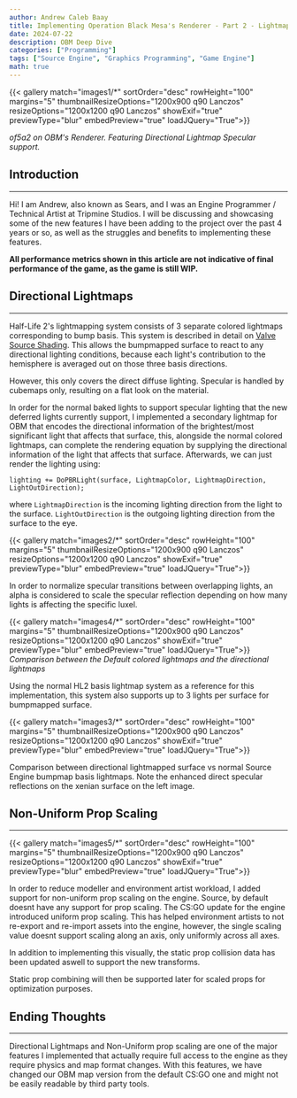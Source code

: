 ```yaml
---
author: Andrew Caleb Baay
title: Implementing Operation Black Mesa's Renderer - Part 2 - Lightmaps and Stretched Models
date: 2024-07-22
description: OBM Deep Dive
categories: ["Programming"]
tags: ["Source Engine", "Graphics Programming", "Game Engine"]
math: true
---
```


{{< gallery match="images1/*" sortOrder="desc" rowHeight="100" margins="5" 
thumbnailResizeOptions="1200x900 q90 Lanczos"
resizeOptions="1200x1200 q90 Lanczos" showExif="true" previewType="blur" embedPreview="true" loadJQuery="True">}}

*of5a2 on OBM's Renderer. Featuring Directional Lightmap Specular support.*

## Introduction
---
Hi! I am Andrew, also known as Sears, and I was an Engine Programmer / Technical Artist at Tripmine Studios. I will be discussing and showcasing some of the new features I have been adding to the project over the past 4 years or so, as well as the struggles and benefits to implementing these features. 

**All performance metrics shown in this article are not indicative of final performance of the game, as the game is still WIP.**

## Directional Lightmaps
---
Half-Life 2's lightmapping system consists of 3 separate colored lightmaps corresponding to bump basis. This system is described in detail on [Valve Source Shading](https://cdn.akamai.steamstatic.com/apps/valve/2004/GDC2004_Half-Life2_Shading.pdf). This allows the bumpmapped surface to react to any directional lighting conditions, because each light's contribution to the hemisphere is averaged out on those three basis directions.

However, this only covers the direct diffuse lighting. Specular is handled by cubemaps only, resulting on a flat look on the material.

In order for the normal baked lights to support specular lighting that the new deferred lights currently support, I implemented a secondary lightmap for OBM that encodes the directional information of the brightest/most significant light that affects that surface, this, alongside the normal colored lightmaps, can complete the rendering equation by supplying the directional information of the light that affects that surface. Afterwards, we can just render the lighting using:

```
lighting += DoPBRLight(surface, LightmapColor, LightmapDirection, LightOutDirection);
```
where `LightmapDirection` is the incoming lighting direction from the light to the surface.
`LightOutDirection` is the outgoing lighting direction from the surface to the eye.

{{< gallery match="images2/*" sortOrder="desc" rowHeight="100" margins="5" 
thumbnailResizeOptions="1200x900 q90 Lanczos"
resizeOptions="1200x1200 q90 Lanczos" showExif="true" previewType="blur" embedPreview="true" loadJQuery="True">}}

In order to normalize specular transitions between overlapping lights, an alpha is considered to scale the specular reflection depending on how many lights is affecting the specific luxel.

{{< gallery match="images4/*" sortOrder="desc" rowHeight="100" margins="5" 
thumbnailResizeOptions="1200x900 q90 Lanczos"
resizeOptions="1200x1200 q90 Lanczos" showExif="true" previewType="blur" embedPreview="true" loadJQuery="True">}}
*Comparison between the Default colored lightmaps and the directional lightmaps*

Using the normal HL2 basis lightmap system as a reference for this implementation, this system also supports up to 3 lights per surface for bumpmapped surface.

{{< gallery match="images3/*" sortOrder="desc" rowHeight="100" margins="5" 
thumbnailResizeOptions="1200x900 q90 Lanczos"
resizeOptions="1200x1200 q90 Lanczos" showExif="true" previewType="blur" embedPreview="true" loadJQuery="True">}}

Comparison between directional lightmapped surface vs normal Source Engine bumpmap basis lightmaps. Note the enhanced direct specular reflections on the xenian surface on the left image.

## Non-Uniform Prop Scaling
---
{{< gallery match="images5/*" sortOrder="desc" rowHeight="100" margins="5" 
thumbnailResizeOptions="1200x900 q90 Lanczos"
resizeOptions="1200x1200 q90 Lanczos" showExif="true" previewType="blur" embedPreview="true" loadJQuery="True">}}

In order to reduce modeller and environment artist workload, I added support for non-uniform prop scaling on the engine. Source, by default doesnt have any support for prop scaling. The CS:GO update for the engine introduced uniform prop scaling. This has helped environment artists to not re-export and re-import assets into the engine, however, the single scaling value doesnt support scaling along an axis, only uniformly across all axes.

In addition to implementing this visually, the static prop collision data has been updated aswell to support the new transforms.

Static prop combining will then be supported later for scaled props for optimization purposes.

## Ending Thoughts
---
Directional Lightmaps and Non-Uniform prop scaling are one of the major features I implemented that actually require full access to the engine as they require physics and map format changes. With this features, we have changed our OBM map version from the default CS:GO one and might not be easily readable by third party tools.

